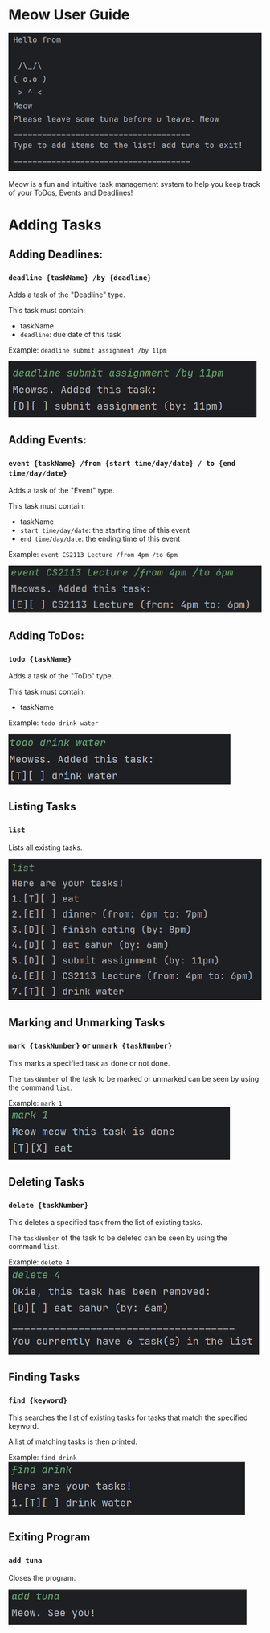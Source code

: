# Meow User Guide

![img.png](img.png)

Meow is a fun and intuitive task management system to help you keep track of your ToDos, Events and Deadlines!

# Adding Tasks
## Adding Deadlines: 
### `deadline {taskName} /by {deadline}`

Adds a task of the "Deadline" type. 

This task must contain: 
- taskName
- `deadline`: due date of this task

Example: `deadline submit assignment /by 11pm`

![img_1.png](img_1.png)

## Adding Events: 
### `event {taskName} /from {start time/day/date} / to {end time/day/date}`

Adds a task of the "Event" type.

This task must contain:
- taskName
- `start time/day/date`: the starting time of this event
- `end time/day/date`: the ending time of this event

Example: `event CS2113 Lecture /from 4pm /to 6pm`

![img_2.png](img_2.png)

## Adding ToDos:
### `todo {taskName}`

Adds a task of the "ToDo" type.

This task must contain:
- taskName

Example: `todo drink water`

![img_3.png](img_3.png)


## Listing Tasks
### `list`

Lists all existing tasks.

![img_4.png](img_4.png)

## Marking and Unmarking Tasks
### `mark {taskNumber}` or `unmark {taskNumber}`


This marks a specified task as done or not done. 

The `taskNumber` of the task to be marked or unmarked can be seen by using the command `list`. 

Example: `mark 1`
![img_5.png](img_5.png)

## Deleting Tasks
### `delete {taskNumber}`

This deletes a specified task from the list of existing tasks. 

The `taskNumber` of the task to be deleted can be seen by using the command `list`.

Example: `delete 4`
![img_6.png](img_6.png)

## Finding Tasks
### `find {keyword}`

This searches the list of existing tasks for tasks that match the specified keyword. 

A list of matching tasks is then printed.

Example: `find drink`
![img_7.png](img_7.png)

## Exiting Program
### `add tuna`

Closes the program. 

![img_8.png](img_8.png)